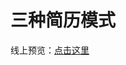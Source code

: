 # 三种简历模式

线上预览：[点击这里](https://project.youngxyblog.com/MyGames/LearnJsDemo/css/%E5%AE%9E%E6%88%981-%E4%B8%89%E7%A7%8D%E7%AE%80%E5%8E%86/index.html)
